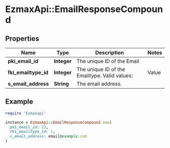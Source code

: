 # EzmaxApi::EmailResponseCompound

## Properties

| Name | Type | Description | Notes |
| ---- | ---- | ----------- | ----- |
| **pki_email_id** | **Integer** | The unique ID of the Email |  |
| **fki_emailtype_id** | **Integer** | The unique ID of the Emailtype.  Valid values:  |Value|Description| |-|-| |1|Office| |2|Home| |  |
| **s_email_address** | **String** | The email address. |  |

## Example

```ruby
require 'Ezmaxapi'

instance = EzmaxApi::EmailResponseCompound.new(
  pki_email_id: 22,
  fki_emailtype_id: 1,
  s_email_address: email@example.com
)
```

